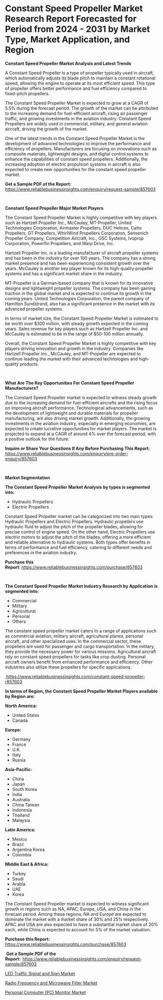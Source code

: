 <p><h1>Constant Speed Propeller Market Research Report Forecasted for Period from 2024 -  2031 by Market Type, Market Application, and Region</h1></p><p><strong>Constant Speed Propeller Market Analysis and Latest Trends</strong></p>
<p><p>A Constant Speed Propeller is a type of propeller typically used in aircraft, which automatically adjusts its blade pitch to maintain a constant rotational speed, allowing the engine to operate at its most efficient speed. This type of propeller offers better performance and fuel efficiency compared to fixed-pitch propellers.</p><p>The Constant Speed Propeller Market is expected to grow at a CAGR of 5.5% during the forecast period. The growth of the market can be attributed to the increasing demand for fuel-efficient aircraft, rising air passenger traffic, and growing investments in the aviation industry. Constant Speed Propellers are widely used in commercial, military, and general aviation aircraft, driving the growth of the market.</p><p>One of the latest trends in the Constant Speed Propeller Market is the development of advanced technologies to improve the performance and efficiency of propellers. Manufacturers are focusing on innovations such as composite materials, lightweight designs, and digital control systems to enhance the capabilities of constant speed propellers. Additionally, the increasing adoption of electric propulsion systems in aircraft is also expected to create new opportunities for the constant speed propeller market.</p></p>
<p><strong>Get a Sample PDF of the Report:&nbsp;</strong> <a href="https://www.reliablebusinessinsights.com/enquiry/request-sample/857603">https://www.reliablebusinessinsights.com/enquiry/request-sample/857603</a></p>
<p>&nbsp;</p>
<p><strong>Constant Speed Propeller Major Market Players</strong></p>
<p><p>The Constant Speed Propeller Market is highly competitive with key players such as Hartzell Propeller Inc., McCauley, MT-Propeller, United Technologies Corporation, Airmaster Propellers, DUC Helices, Catto Propellers, GT Propellers, WhirlWind Propellers Corporation, Sensenich Propeller Company, Competition Aircraft, Inc., GSC Systems, Ivoprop Corporation, Powerfin Propellers, and Warp Drive, Inc.</p><p>Hartzell Propeller Inc. is a leading manufacturer of aircraft propeller systems and has been in the industry for over 100 years. The company has a strong market presence and has been experiencing consistent growth over the years. McCauley is another key player known for its high-quality propeller systems and has a significant market share in the industry.</p><p>MT-Propeller is a German-based company that is known for its innovative designs and lightweight propeller systems. The company has been gaining traction in the global market and is expected to continue its growth in the coming years. United Technologies Corporation, the parent company of Hamilton Sundstrand, also has a significant presence in the market with its advanced propeller systems.</p><p>In terms of market size, the Constant Speed Propeller Market is estimated to be worth over $300 million, with steady growth expected in the coming years. Sales revenue for key players such as Hartzell Propeller Inc. and McCauley is estimated to be in the range of $50-100 million annually.</p><p>Overall, the Constant Speed Propeller Market is highly competitive with key players driving innovation and growth in the industry. Companies like Hartzell Propeller Inc., McCauley, and MT-Propeller are expected to continue leading the market with their advanced technologies and high-quality products.</p></p>
<p>&nbsp;</p>
<p><strong>What Are The Key Opportunities For Constant Speed Propeller Manufacturers?</strong></p>
<p><p>The Constant Speed Propeller market is expected to witness steady growth due to the increasing demand for fuel-efficient aircrafts and the rising focus on improving aircraft performance. Technological advancements, such as the development of lightweight and durable materials for propeller manufacturing, are also driving market growth. Additionally, the growing investments in the aviation industry, especially in emerging economies, are expected to create lucrative opportunities for market players. The market is projected to expand at a CAGR of around 4% over the forecast period, with a positive outlook for the future.</p></p>
<p><strong>Inquire or Share Your Questions If Any Before Purchasing This Report:</strong> <a href="https://www.reliablebusinessinsights.com/enquiry/pre-order-enquiry/857603">https://www.reliablebusinessinsights.com/enquiry/pre-order-enquiry/857603</a></p>
<p>&nbsp;</p>
<p><strong>Market Segmentation</strong></p>
<p><strong>The Constant Speed Propeller Market Analysis by types is segmented into:</strong></p>
<p><ul><li>Hydraulic Propellers</li><li>Electric Propellers</li></ul></p>
<p><p>Constant Speed Propeller market can be categorized into two main types: Hydraulic Propellers and Electric Propellers. Hydraulic propellers use hydraulic fluid to adjust the pitch of the propeller blades, allowing for precise control of engine speed. On the other hand, Electric Propellers use electric motors to adjust the pitch of the blades, offering a more efficient and reliable alternative to hydraulic systems. Both types offer benefits in terms of performance and fuel efficiency, catering to different needs and preferences in the aviation industry.</p></p>
<p><strong>Purchase this Report:&nbsp;</strong><a href="https://www.reliablebusinessinsights.com/purchase/857603">https://www.reliablebusinessinsights.com/purchase/857603</a></p>
<p>&nbsp;</p>
<p><strong>The Constant Speed Propeller Market Industry Research by Application is segmented into:</strong></p>
<p><ul><li>Commercial</li><li>Military</li><li>Agricultural</li><li>Personal</li><li>Others</li></ul></p>
<p><p>The constant speed propeller market caters to a range of applications such as commercial aviation, military aircraft, agricultural planes, personal aircraft, and other specialized uses. In the commercial sector, these propellers are used for passenger and cargo transportation. In the military, they provide the necessary power for various missions. Agricultural aircraft rely on constant speed propellers for tasks like crop dusting. Personal aircraft owners benefit from enhanced performance and efficiency. Other industries also utilize these propellers for specific applications.</p></p>
<p><a href="https://www.reliablebusinessinsights.com/constant-speed-propeller-r857603">&nbsp;https://www.reliablebusinessinsights.com/constant-speed-propeller-r857603</a></p>
<p><strong>In terms of Region, the Constant Speed Propeller Market Players available by Region are:</strong></p>
<p>
    <p> <strong> North America: </strong>
        <ul>
            <li>United States</li>
            <li>Canada</li>
        </ul>
        </p> 
    <p> <strong> Europe: </strong>
        <ul>
            <li>Germany</li>
            <li>France</li>
            <li>U.K.</li>
            <li>Italy</li>
            <li>Russia</li>
        </ul>
        </p> 
    <p> <strong> Asia-Pacific: </strong>
        <ul>
            <li>China</li>
            <li>Japan</li>
            <li>South Korea</li>
            <li>India</li>
            <li>Australia</li>
            <li>China Taiwan</li>
            <li>Indonesia</li>
            <li>Thailand</li>
            <li>Malaysia</li>
        </ul>
        </p> 
    <p> <strong> Latin America: </strong>
        <ul>
            <li>Mexico</li>
            <li>Brazil</li>
            <li>Argentina Korea</li>
            <li>Colombia</li>
        </ul>
        </p> 
    <p> <strong> Middle East & Africa: </strong>
        <ul>
            <li>Turkey</li>
            <li>Saudi</li>
            <li>Arabia</li>
            <li>UAE</li>
            <li>Korea</li>
        </ul>
    </p>
    </p>
<p><p>The Constant Speed Propeller market is expected to witness significant growth in regions such as NA, APAC, Europe, USA, and China in the forecast period. Among these regions, NA and Europe are expected to dominate the market with a market share of 30% and 25% respectively. APAC and USA are also expected to have a substantial market share of 20% each, while China is expected to account for 5% of the market valuation.</p></p>
<p><strong>Purchase this Report: </strong><a href="https://www.reliablebusinessinsights.com/purchase/857603">https://www.reliablebusinessinsights.com/purchase/857603</a></p>
<p>&nbsp;<strong>Get a Sample PDF of the Report:&nbsp;&nbsp;</strong><a href="https://www.reliablebusinessinsights.com/enquiry/request-sample/857603">https://www.reliablebusinessinsights.com/enquiry/request-sample/857603</a></p>
<p><strong></strong></p>
<p><p><a href="https://github.com/victoralsop8899/Market-Research-Report-List-1/blob/main/led-traffic-signal-and-sign-market.md">LED Traffic Signal and Sign Market</a></p><p><a href="https://github.com/rasaunharrison331/Market-Research-Report-List-1/blob/main/radio-frequency-and-microwave-filter-market.md">Radio Frequency and Microwave Filter Market</a></p><p><a href="https://github.com/tyleolden34345/Market-Research-Report-List-1/blob/main/personal-computer-pc-monitor-market.md">Personal Computer (PC) Monitor Market</a></p></p>